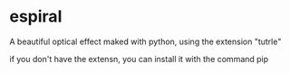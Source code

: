 # espiral
A beautiful optical effect maked with python, using the extension "tutrle"

if you don't have the extensn, you can install it with the command pip
